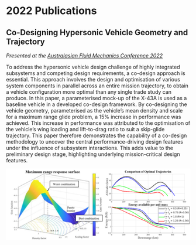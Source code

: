 # 2022 Publications

## Co-Designing Hypersonic Vehicle Geometry and Trajectory

*Presented at the [Australasian Fluid Mechanics Conference 2022](https://www.afms.org.au/proceedings/23/Mackle_and_Jahn_2022.pdf)*

To address the hypersonic vehicle design challenge of highly integrated subsystems and
competing design requirements, a co-design approach is essential. This approach involves the
design and optimisation of various system components in parallel across an entire mission
trajectory, to obtain a vehicle configuration more optimal than any single trade study can produce.
In this paper, a parameterised mock-up of the X-43A is used as a baseline vehicle in a developed
co-design framework. By co-designing the vehicle geometry, parameterised as the vehicle’s mean
density and scale for a maximum range glide problem, a 15% increase in performance was
achieved. This increase in performance was attributed to the optimisation of the vehicle’s wing
loading and lift-to-drag ratio to suit a skip-glide trajectory. This paper therefore demonstrates the
capability of a co-design methodology to uncover the central performance-driving design features
under the influence of subsystem interactions. This adds value to the preliminary design stage,
highlighting underlying mission-critical design features.

![Some results](../../images/afmc.png)
